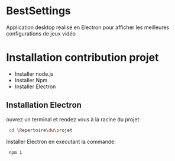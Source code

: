 # BestSettings
Application desktop réalisé en Electron pour afficher les meilleures configurations de jeux vidéo

# Installation contribution projet

- Installer node.js
- Installer Npm
- Installer Electron


## Installation Electron

ouvrez un terminal et rendez vous à la racine du projet:

```bash
 cd \Repertoire\du\projet
```

Installer Electron en executant la commande:

```bash
 npm i
```
